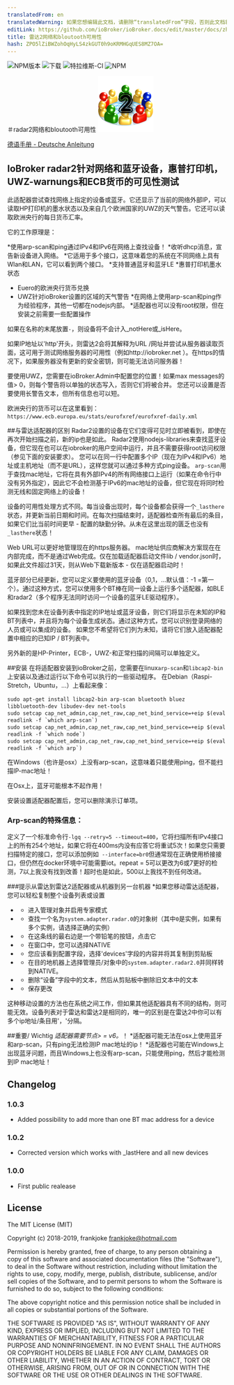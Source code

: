```yaml
---
translatedFrom: en
translatedWarning: 如果您想编辑此文档，请删除“translatedFrom”字段，否则此文档将再次自动翻译
editLink: https://github.com/ioBroker/ioBroker.docs/edit/master/docs/zh-cn/adapterref/iobroker.radar2/README.md
title: 雷达2网络和bloutooth可用性
hash: ZPO5lZiBWZohOqHyLS4zkGUT0h9oKRMHGqUES8MZ7OA=
---
```

![NPM版本](http://img.shields.io/npm/v/iobroker.radar2.svg)
![下载](https://img.shields.io/npm/dm/iobroker.radar2.svg)
![特拉维斯-CI](http://img.shields.io/travis/frankjoke/ioBroker.radar2/master.svg)
![NPM](https://nodei.co/npm/iobroker.radar2.png?downloads=true)

＃radar2网络和bloutooth可用性
![商标](../../../en/adapterref/iobroker.radar2/admin/radar2.png)

[德语手册 -  Deutsche Anleitung](README_DE.md)

## IoBroker radar2针对网络和蓝牙设备，惠普打印机，UWZ-warnungs和ECB货币的可见性测试
此适配器尝试查找网络上指定的设备或蓝牙。它还显示了当前的网络外部IP，可以读取HP打印机的墨水状态以及来自几个欧洲国家的UWZ的天气警告。它还可以读取欧洲央行的每日货币汇率。

它的工作原理是：

*使用arp-scan和ping通过IPv4和IPv6在网络上查找设备！
*收听dhcp消息，宣告新设备进入网络。
*它适用于多个接口，这意味着您的系统在不同网络上具有Wlan和LAN，它可以看到两个接口。
*支持普通蓝牙和蓝牙LE
*惠普打印机墨水状态
* Euero的欧洲央行货币兑换
* UWZ针对ioBroker设置的区域的天气警告
*在网络上使用arp-scan和ping作为经验程序，其他一切都在nodejs内部。
*适配器也可以没有root权限，但在安装之前需要一些配置操作

如果在名称的末尾放置`-`，则设备将不会计入_notHere或_isHere。

如果IP地址以'http'开头，则雷达2会将其解释为URL /网址并尝试从服务器读取页面，这可用于测试网络服务器的可用性（例如http://iobroker.net ）。在https的情况下，如果服务器没有更新的安全密钥，则可能无法访问服务器！

要使用UWZ，您需要在ioBroker.Admin中配置您的位置！如果max messages的值> 0，则每个警告将以单独的状态写入，否则它们将被合并。
您还可以设置是否要使用长警告文本，但所有信息也可以短。

欧洲央行的货币可以在这里看到：`https://www.ecb.europa.eu/stats/eurofxref/eurofxref-daily.xml`

##与雷达适配器的区别
Radar2设置的设备在它们变得可见时立即被看到，即使在再次开始扫描之前，新的ip也是如此。
Radar2使用nodejs-libraries来查找蓝牙设备，但它现在也可以在iobroker的用户空间中运行，并且不需要获得root访问权限（参见下面的安装要求）。
您可以在同一行中配置多个IP（现在为IPv4和IPv6）地址或主机地址（而不是URL），这样您就可以通过多种方式ping设备。
`arp-scan`用于查找mac地址，它将在具有外部IPv4的所有网络接口上运行（如果在命令行中没有另外指定），因此它不会检测基于IPv6的mac地址的设备，但它现在将同时检测无线和固定网络上的设备！

设备的可用性处理方式不同。每当设备出现时，每个设备都会获得一个`_lasthere`状态，并更新当前日期和时间。在每次扫描结束时，适配器检查所有最后的条目，如果它们比当前时间更早 - 配置的缺勤分钟。从未在这里出现的匮乏也没有`_lasthere`状态！

Web URL可以更好地管理现在的https服务器。
mac地址供应商解决方案现在在内部完成，而不是通过Web完成。仅在加载适配器启动文件lib / vendor.json时，如果此文件超过31天，则从Web下载新版本 - 仅在适配器启动时！

蓝牙部分已经更新，您可以定义要使用的蓝牙设备（0,1，...默认值：-1 =第一个）。通过这种方式，您可以使用多个BT棒在同一设备上运行多个适配器，如BLE和radar2（多个程序无法同时访问一个设备的蓝牙LE驱动程序）。

如果找到您未在设备列表中指定的IP地址或蓝牙设备，则它们将显示在未知的IP和BT列表中，并且将为每个设备生成状态。通过这种方式，您可以识别登录网络的人员或可以集成的设备。
如果您不希望将它们列为未知，请将它们放入适配器配置中相应的已知IP / BT列表中。

另外新的是HP-Printer，ECB-，UWZ-和正常扫描的间隔可以单独定义。

##安装
在将适配器安装到ioBroker之前，您需要在linux`arp-scan`和`libcap2-bin`上安装以及通过运行以下命令可以执行的一些驱动程序。
在Debian（Raspi-Stretch，Ubuntu，...）上看起来像：

```
sudo apt-get install libcap2-bin arp-scan bluetooth bluez libbluetooth-dev libudev-dev net-tools
sudo setcap cap_net_admin,cap_net_raw,cap_net_bind_service=+eip $(eval readlink -f `which arp-scan`)
sudo setcap cap_net_admin,cap_net_raw,cap_net_bind_service=+eip $(eval readlink -f `which node`)
sudo setcap cap_net_admin,cap_net_raw,cap_net_bind_service=+eip $(eval readlink -f `which arp`)
```

在Windows（也许是osx）上没有arp-scan，这意味着只能使用ping，但不能扫描IP-mac地址！

在Osx上，蓝牙可能根本不起作用！

安装设置适配器配置后，您可以删除演示订单项。

### Arp-scan的特殊信息：
定义了一个标准命令行`-lgq --retry=5 --timeout=400`，它将扫描所有IPv4接口上的所有254个地址，如果它将在400ms内没有应答它将重试5次！如果您只需要扫描特定的接口，您可以添加例如` --interface=br0`但通常现在正确使用桥接接口，但仍然在docker环境中可能需要iot。repeat = 5可以更改为6或7更好的检测，7以上我没有找到改善！超时也是如此，500以上我找不到任何改进。

###提示从雷达到雷达2适配器或从机器到另一台机器
*如果您移动雷达适配器，您可以轻松复制整个设备列表或设置
*  - 进入管理对象并启用专家模式
*  - 查找一个名为`system.adapter.radar.0`的对象树（其中`0`是实例，如果有多个实例，请选择正确的实例）
*  - 在这条线的最右边是一个带铅笔的按钮，点击它
*  - 在窗口中，您可以选择NATIVE
*  - 您应该看到配置字段，选择'devices'字段的内容并将其复制到剪贴板
*  - 在目的地机器上选择管理员/对象中的`system.adapter.radar2.0`并同样转到NATIVE。
*  - 删除“设备”字段中的文本，然后从剪贴板中删除旧文本中的文本
*  - 保存更改

这种移动设置的方法也在系统之间工作，但如果其他适配器具有不同的结构，则可能无效。设备列表对于雷达和雷达2是相同的，唯一的区别是在雷达2中你可以有多个ip地址/条目用'，'分隔。

##重要/ Wichtig
*适配器需要节点> = v6。*！
*适配器可能无法在osx上使用蓝牙和arp-scan，只有ping无法检测IP mac地址的ip！
*适配器也可能在Windows上出现蓝牙问题，而且Windows上也没有arp-scan，只能使用ping，然后才能检测到IP mac地址！

## Changelog

### 1.0.3

* Added possibility to add more than one BT mac address for a device

### 1.0.2

* Corrected version which works with _lastHere and all new devices

### 1.0.0

* First public realease

## License

The MIT License (MIT)

Copyright (c) 2018-2019, frankjoke <frankjoke@hotmail.com>

Permission is hereby granted, free of charge, to any person obtaining a copy
of this software and associated documentation files (the "Software"), to deal
in the Software without restriction, including without limitation the rights
to use, copy, modify, merge, publish, distribute, sublicense, and/or sell
copies of the Software, and to permit persons to whom the Software is
furnished to do so, subject to the following conditions:

The above copyright notice and this permission notice shall be included in
all copies or substantial portions of the Software.

THE SOFTWARE IS PROVIDED "AS IS", WITHOUT WARRANTY OF ANY KIND, EXPRESS OR
IMPLIED, INCLUDING BUT NOT LIMITED TO THE WARRANTIES OF MERCHANTABILITY,
FITNESS FOR A PARTICULAR PURPOSE AND NONINFRINGEMENT. IN NO EVENT SHALL THE
AUTHORS OR COPYRIGHT HOLDERS BE LIABLE FOR ANY CLAIM, DAMAGES OR OTHER
LIABILITY, WHETHER IN AN ACTION OF CONTRACT, TORT OR OTHERWISE, ARISING FROM,
OUT OF OR IN CONNECTION WITH THE SOFTWARE OR THE USE OR OTHER DEALINGS IN
THE SOFTWARE.